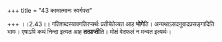+++
title = "43 कामात्मानः स्वर्गपरा"

+++
।।2.43।। गतिशब्दस्यावगतिरप्यर्थः प्रतीयेतेत्यत आह **भोगे**ति।
अन्यथाऽसदनुवादप्रसङ्गादिति भावः। एषाऽपि कथं निन्दा इत्यत आह
**तत्प्राप्ती**ति। मोक्षं वेदफलं न मन्यत इत्यर्थः।  
